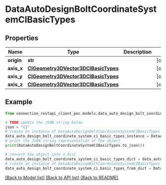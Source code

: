 # DataAutoDesignBoltCoordinateSystemCIBasicTypes


## Properties

Name | Type | Description | Notes
------------ | ------------- | ------------- | -------------
**origin** | **str** |  | [optional] 
**axis_x** | [**CIGeometry3DVector3DCIBasicTypes**](CIGeometry3DVector3DCIBasicTypes.md) |  | [optional] 
**axis_y** | [**CIGeometry3DVector3DCIBasicTypes**](CIGeometry3DVector3DCIBasicTypes.md) |  | [optional] 
**axis_z** | [**CIGeometry3DVector3DCIBasicTypes**](CIGeometry3DVector3DCIBasicTypes.md) |  | [optional] 

## Example

```python
from connection_restapi_client_poc.models.data_auto_design_bolt_coordinate_system_ci_basic_types import DataAutoDesignBoltCoordinateSystemCIBasicTypes

# TODO update the JSON string below
json = "{}"
# create an instance of DataAutoDesignBoltCoordinateSystemCIBasicTypes from a JSON string
data_auto_design_bolt_coordinate_system_ci_basic_types_instance = DataAutoDesignBoltCoordinateSystemCIBasicTypes.from_json(json)
# print the JSON string representation of the object
print(DataAutoDesignBoltCoordinateSystemCIBasicTypes.to_json())

# convert the object into a dict
data_auto_design_bolt_coordinate_system_ci_basic_types_dict = data_auto_design_bolt_coordinate_system_ci_basic_types_instance.to_dict()
# create an instance of DataAutoDesignBoltCoordinateSystemCIBasicTypes from a dict
data_auto_design_bolt_coordinate_system_ci_basic_types_from_dict = DataAutoDesignBoltCoordinateSystemCIBasicTypes.from_dict(data_auto_design_bolt_coordinate_system_ci_basic_types_dict)
```
[[Back to Model list]](../README.md#documentation-for-models) [[Back to API list]](../README.md#documentation-for-api-endpoints) [[Back to README]](../README.md)


